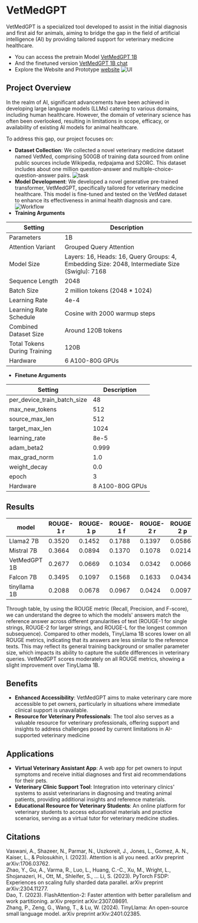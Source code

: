 # VetMedGPT
VetMedGPT is a specialized tool developed to assist in the initial diagnosis and first aid for animals, aiming to bridge the gap in the field of artificial intelligence (AI) by providing tailored support for veterinary medicine healthcare.

- You can access the pretrain Model [VetMedGPT 1B](https://huggingface.co/azsxscdvfb/VetMedGPT-1B-V0.2/tree/main)
- And the finetuned version [VetMedGPT 1B chat](https://huggingface.co/azsxscdvfb/VetMedGPT-1B-chat-V0.2/tree/main) 
- Explore the Website and Prototype [website](http://vetmedgpt.zapto.org)
![UI](https://github.com/YoushanZhang/AiAI/blob/main/VetMedGPT/img/Web%20page%20UI.jpeg)
## Project Overview
In the realm of AI, significant advancements have been achieved in developing large language models (LLMs) catering to various domains, including human healthcare. However, the domain of veterinary science has often been overlooked, resulting in limitations in scope, efficacy, or availability of existing AI models for animal healthcare.

To address this gap, our project focuses on:

- **Dataset Collection**: We collected a novel veterinary medicine dataset named VetMed, comprising 500GB of training data sourced from online public sources include Wikipedia, redpajama and S2ORC. This dataset includes about one million question-answer and multiple-choice-question-answer pairs.
![task](https://github.com/YoushanZhang/AiAI/blob/main/VetMedGPT/img/Dataset.jpeg)
- **Model Development**: We developed a novel generative pre-trained transformer, VetMedGPT, specifically tailored for veterinary medicine healthcare. This model is fine-tuned and tested on the VetMed dataset to enhance its effectiveness in animal health diagnosis and care.
![Workflow](https://github.com/YoushanZhang/AiAI/blob/main/VetMedGPT/img/Workflow.jpeg)
- **Training Arguments**
 
| Setting                         | Description                                                   |
|---------------------------------|----------------------------------------------------------------|
| Parameters                      | 1B                                                           |
| Attention Variant               | Grouped Query Attention                                        |
| Model Size                      | Layers: 16, Heads: 16, Query Groups: 4, Embedding Size: 2048, Intermediate Size (Swiglu): 7168 |
| Sequence Length                 | 2048                                                           |
| Batch Size                      | 2 million tokens (2048 * 1024)                                             |
| Learning Rate                   | 4e-4                                                           |
| Learning Rate Schedule          | Cosine with 2000 warmup steps|
| Combined Dataset Size           | Around 120B tokens                                              |
| Total Tokens During Training    | 120B                                          |
| Hardware                        | 6 A100-80G GPUs                                              |
- **Finetune Arguments**

| Setting                         | Description                                                    |
|---------------------------------|----------------------------------------------------------------|
| per_device_train_batch_size     | 48                                                           |
| max_new_tokens                  | 512                                                            |
| source_max_len                  | 512                                                            |
| target_max_len                  | 1024                                                           |
| learning_rate                   | 8e-5                                                           |
| adam_beta2                      | 0.999                                                          |
| max_grad_norm                   | 1.0                                                            |
| weight_decay                    | 0.0                                                            |
|epoch                            |3                                                               |
| Hardware                        | 8 A100-80G GPUs                                              |
## Results


| **model**       | **ROUGE-1 r** | **ROUGE-1 p** | **ROUGE-1 f** | **ROUGE-2 r** | **ROUGE-2 p** | **ROUGE-2 f** | **ROUGE-L r** | **ROUGE-L p** | **ROUGE-L f** |
|-----------------|---------------|---------------|---------------|---------------|---------------|---------------|---------------|---------------|---------------|
| Llama2 7B       | 0.3520        | 0.1452        | 0.1788        | 0.1397        | 0.0586        | 0.0688        | 0.3244        | 0.1318        | 0.1630        |
| Mistral 7B      | 0.3664        | 0.0894        | 0.1370        | 0.1078        | 0.0214        | 0.0341        | 0.3360        | 0.0804        | 0.1236        |
| VetMedGPT 1B    | 0.2677        | 0.0669        | 0.1034        | 0.0342        | 0.0066        | 0.0107        | 0.2390        | 0.0588        | 0.0912        |
| Falcon 7B       | 0.3495        | 0.1097        | 0.1568        | 0.1633        | 0.0434        | 0.0646        | 0.3265        | 0.1015        | 0.1454        |
| tinyllama 1B    | 0.2088        | 0.0678        | 0.0967        | 0.0424        | 0.0097        | 0.0148        | 0.1909        | 0.0608        | 0.0870        |

Through table, by using the ROUGE metric (Recall, Precision, and F-score), we can understand the degree to which the models' answers match the reference answer across different granularities of text (ROUGE-1 for single strings, ROUGE-2 for larger strings, and ROUGE-L for the longest common subsequence). Compared to other models, TinyLlama 1B scores lower on all ROUGE metrics, indicating that its answers are less similar to the reference texts. This may reflect its general training background or smaller parameter size, which impacts its ability to capture the subtle differences in veterinary queries. VetMedGPT scores moderately on all ROUGE metrics, showing a slight improvement over TinyLlama 1B.

## Benefits
- **Enhanced Accessibility**: VetMedGPT aims to make veterinary care more accessible to pet owners, particularly in situations where immediate clinical support is unavailable.
- **Resource for Veterinary Professionals**: The tool also serves as a valuable resource for veterinary professionals, offering support and insights to address challenges posed by current limitations in AI-supported veterinary medicine
## Applications
- **Virtual Veterinary Assistant App**: A web app for pet owners to input symptoms and receive initial diagnoses and first aid recommendations for their pets.
- **Veterinary Clinic Support Tool**: Integration into veterinary clinics' systems to assist veterinarians in diagnosing and treating animal patients, providing additional insights and reference materials.
- **Educational Resource for Veterinary Students**: An online platform for veterinary students to access educational materials and practice scenarios, serving as a virtual tutor for veterinary medicine studies.
## Citations
Vaswani, A., Shazeer, N., Parmar, N., Uszkoreit, J., Jones, L., Gomez, A. N., Kaiser, L., & Polosukhin, I. (2023). Attention is all you need. arXiv preprint arXiv:1706.03762.     
Zhao, Y., Gu, A., Varma, R., Luo, L., Huang, C.-C., Xu, M., Wright, L., Shojanazeri, H., Ott, M., Shleifer, S., ... Li, S. (2023). PyTorch FSDP: Experiences on scaling fully sharded data parallel. arXiv preprint arXiv:2304.11277.      
Dao, T. (2023). FlashAttention-2: Faster attention with better parallelism and work partitioning. arXiv preprint arXiv:2307.08691.      
Zhang, P., Zeng, G., Wang, T., & Lu, W. (2024). TinyLlama: An open-source small language model. arXiv preprint arXiv:2401.02385.     
